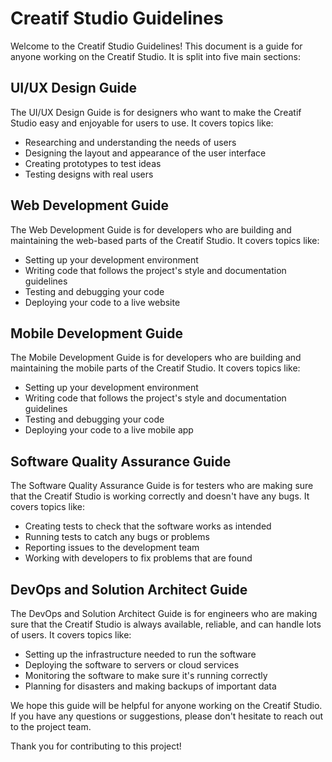 Creatif Studio Guidelines
=========================

Welcome to the Creatif Studio Guidelines! This document is a guide for anyone working on the Creatif Studio. It is split into five main sections:

UI/UX Design Guide
------------------

The UI/UX Design Guide is for designers who want to make the Creatif Studio easy and enjoyable for users to use. It covers topics like:

-   Researching and understanding the needs of users
-   Designing the layout and appearance of the user interface
-   Creating prototypes to test ideas
-   Testing designs with real users

Web Development Guide
---------------------

The Web Development Guide is for developers who are building and maintaining the web-based parts of the Creatif Studio. It covers topics like:

-   Setting up your development environment
-   Writing code that follows the project's style and documentation guidelines
-   Testing and debugging your code
-   Deploying your code to a live website

Mobile Development Guide
------------------------

The Mobile Development Guide is for developers who are building and maintaining the mobile parts of the Creatif Studio. It covers topics like:

-   Setting up your development environment
-   Writing code that follows the project's style and documentation guidelines
-   Testing and debugging your code
-   Deploying your code to a live mobile app

Software Quality Assurance Guide
--------------------------------

The Software Quality Assurance Guide is for testers who are making sure that the Creatif Studio is working correctly and doesn't have any bugs. It covers topics like:

-   Creating tests to check that the software works as intended
-   Running tests to catch any bugs or problems
-   Reporting issues to the development team
-   Working with developers to fix problems that are found

DevOps and Solution Architect Guide
-----------------------------------

The DevOps and Solution Architect Guide is for engineers who are making sure that the Creatif Studio is always available, reliable, and can handle lots of users. It covers topics like:

-   Setting up the infrastructure needed to run the software
-   Deploying the software to servers or cloud services
-   Monitoring the software to make sure it's running correctly
-   Planning for disasters and making backups of important data

We hope this guide will be helpful for anyone working on the Creatif Studio. If you have any questions or suggestions, please don't hesitate to reach out to the project team.

Thank you for contributing to this project!
